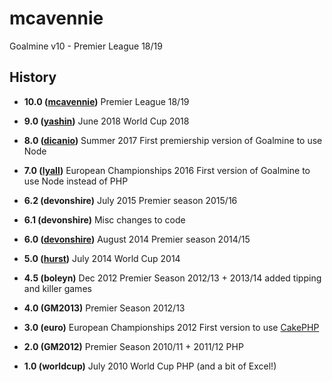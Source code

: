 # mcavennie

Goalmine v10 - Premier League 18/19

## History

* **10.0 ([mcavennie](https://github.com/njmanton/mcavennie))**
Premier League 18/19

* **9.0 ([yashin](https://github.com/njmanton/yashin))**
June 2018 World Cup 2018

* **8.0 ([dicanio](https://github.com/njmanton/dicanio))**
Summer 2017
First premiership version of Goalmine to use Node

* **7.0 ([lyall](https://github.com/njmanton/lyall))**
European Championships 2016
First version of Goalmine to use Node instead of PHP

* **6.2 (devonshire)**
July 2015 Premier season 2015/16

* **6.1 (devonshire)**
Misc changes to code

* **6.0 ([devonshire](https://github.com/njmanton/devonshire))**
August 2014 Premier season 2014/15

* **5.0 ([hurst](https://github.com/njmanton/hurst))**
July 2014 World Cup 2014

* **4.5 (boleyn)**
Dec 2012 Premier Season 2012/13 + 2013/14
added tipping and killer games

* **4.0 (GM2013)**
Premier Season 2012/13

* **3.0 (euro)**
European Championships 2012
First version to use [CakePHP](http://cakephp.org)

* **2.0 (GM2012)**
Premier Season 2010/11 + 2011/12
PHP

* **1.0 (worldcup)**
July 2010 World Cup
PHP (and a bit of Excel!)
